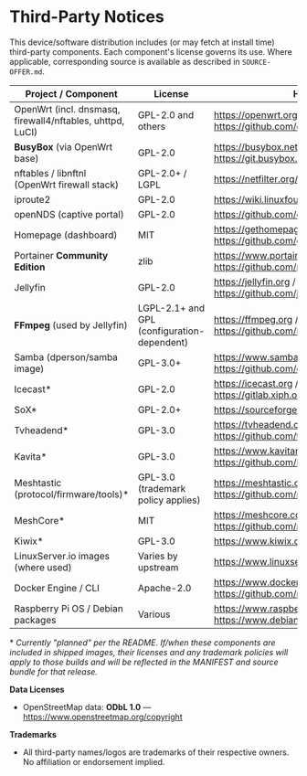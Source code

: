 # Third-Party Notices

This device/software distribution includes (or may fetch at install time) third-party components. Each component's license governs its use. Where applicable, corresponding source is available as described in `SOURCE-OFFER.md`.

| Project / Component | License | Home / Source |
|---|---|---|
| OpenWrt (incl. dnsmasq, firewall4/nftables, uhttpd, LuCI) | GPL-2.0 and others | https://openwrt.org / https://github.com/openwrt/openwrt |
| **BusyBox** (via OpenWrt base) | GPL-2.0 | https://busybox.net / https://git.busybox.net/busybox/ |
| nftables / libnftnl (OpenWrt firewall stack) | GPL-2.0+ / LGPL | https://netfilter.org/projects/nftables/ |
| iproute2 | GPL-2.0 | https://wiki.linuxfoundation.org/networking/iproute2 |
| openNDS (captive portal) | GPL-2.0 | https://github.com/openNDS/openNDS |
| Homepage (dashboard) | MIT | https://gethomepage.dev / https://github.com/gethomepage/homepage |
| Portainer **Community Edition** | zlib | https://www.portainer.io / https://github.com/portainer/portainer |
| Jellyfin | GPL-2.0 | https://jellyfin.org / https://github.com/jellyfin/jellyfin |
| **FFmpeg** (used by Jellyfin) | LGPL-2.1+ and GPL (configuration-dependent) | https://ffmpeg.org / https://github.com/FFmpeg/FFmpeg |
| Samba (dperson/samba image) | GPL-3.0+ | https://www.samba.org / https://github.com/dperson/samba |
| Icecast\* | GPL-2.0 | https://icecast.org / https://gitlab.xiph.org/xiph/icecast-server |
| SoX\* | GPL-2.0+ | https://sourceforge.net/projects/sox/ |
| Tvheadend\* | GPL-3.0 | https://tvheadend.org / https://github.com/tvheadend/tvheadend |
| Kavita\* | GPL-3.0 | https://www.kavitareader.com / https://github.com/Kareadita/Kavita |
| Meshtastic (protocol/firmware/tools)\* | GPL-3.0 (trademark policy applies) | https://meshtastic.org / https://github.com/meshtastic/ |
| MeshCore\* | MIT | https://meshcore.co.uk / https://github.com/meshcore |
| Kiwix\* | GPL-3.0 | https://www.kiwix.org / https://github.com/kiwix/ |
| LinuxServer.io images (where used) | Varies by upstream | https://www.linuxserver.io |
| Docker Engine / CLI | Apache-2.0 | https://www.docker.com / https://github.com/moby/moby |
| Raspberry Pi OS / Debian packages | Various | https://www.raspberrypi.com/software / https://www.debian.org |

\* *Currently "planned" per the README. If/when these components are included in shipped images, their licenses and any trademark policies will apply to those builds and will be reflected in the MANIFEST and source bundle for that release.*

**Data Licenses**
- OpenStreetMap data: **ODbL 1.0** — https://www.openstreetmap.org/copyright

**Trademarks**
- All third-party names/logos are trademarks of their respective owners. No affiliation or endorsement implied.
